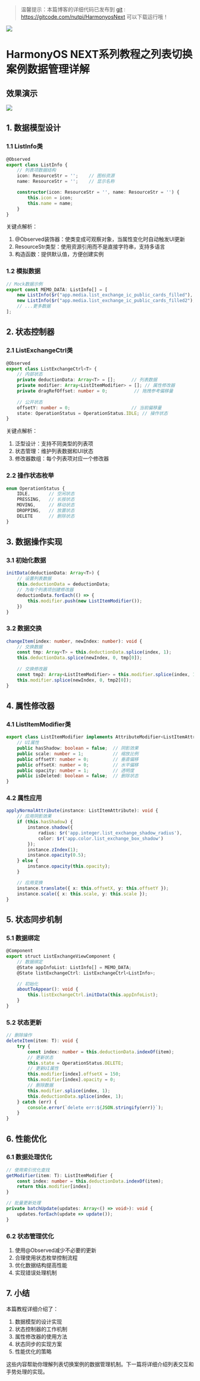 > 温馨提示：本篇博客的详细代码已发布到 [git](https://gitcode.com/nutpi/HarmonyosNext) : https://gitcode.com/nutpi/HarmonyosNext 可以下载运行哦！

![](https://files.mdnice.com/user/47561/e7866215-2919-4450-90eb-21112b7974a1.png)
# HarmonyOS NEXT系列教程之列表切换案例数据管理详解
## 效果演示

![](https://files.mdnice.com/user/47561/82592202-671d-445a-8eee-e36ca4d748dc.gif)
## 1. 数据模型设计

### 1.1 ListInfo类
```typescript
@Observed
export class ListInfo {
    // 列表项数据结构
    icon: ResourceStr = '';    // 图标资源
    name: ResourceStr = '';    // 显示名称

    constructor(icon: ResourceStr = '', name: ResourceStr = '') {
        this.icon = icon;
        this.name = name;
    }
}
```

关键点解析：
1. @Observed装饰器：使类变成可观察对象，当属性变化时自动触发UI更新
2. ResourceStr类型：使用资源引用而不是直接字符串，支持多语言
3. 构造函数：提供默认值，方便创建实例

### 1.2 模拟数据
```typescript
// Mock数据示例
export const MEMO_DATA: ListInfo[] = [
    new ListInfo($r("app.media.list_exchange_ic_public_cards_filled"), '账户余额'),
    new ListInfo($r("app.media.list_exchange_ic_public_cards_filled2"), 'xx银行储蓄卡（1234）'),
    // ...更多数据
];
```

## 2. 状态控制器

### 2.1 ListExchangeCtrl类
```typescript
@Observed
export class ListExchangeCtrl<T> {
    // 内部状态
    private deductionData: Array<T> = [];      // 列表数据
    private modifier: Array<ListItemModifier> = []; // 属性修改器
    private dragRefOffset: number = 0;          // 拖拽参考偏移量
    
    // 公开状态
    offsetY: number = 0;                       // 当前偏移量
    state: OperationStatus = OperationStatus.IDLE; // 操作状态
}
```

关键点解析：
1. 泛型设计：支持不同类型的列表项
2. 状态管理：维护列表数据和UI状态
3. 修改器数组：每个列表项对应一个修改器

### 2.2 操作状态枚举
```typescript
enum OperationStatus {
    IDLE,       // 空闲状态
    PRESSING,   // 长按状态
    MOVING,     // 移动状态
    DROPPING,   // 放置状态
    DELETE      // 删除状态
}
```

## 3. 数据操作实现

### 3.1 初始化数据
```typescript
initData(deductionData: Array<T>) {
    // 设置列表数据
    this.deductionData = deductionData;
    // 为每个列表项创建修改器
    deductionData.forEach(() => {
        this.modifier.push(new ListItemModifier());
    })
}
```

### 3.2 数据交换
```typescript
changeItem(index: number, newIndex: number): void {
    // 交换数据
    const tmp: Array<T> = this.deductionData.splice(index, 1);
    this.deductionData.splice(newIndex, 0, tmp[0]);
    
    // 交换修改器
    const tmp2: Array<ListItemModifier> = this.modifier.splice(index, 1);
    this.modifier.splice(newIndex, 0, tmp2[0]);
}
```

## 4. 属性修改器

### 4.1 ListItemModifier类
```typescript
export class ListItemModifier implements AttributeModifier<ListItemAttribute> {
    // UI属性
    public hasShadow: boolean = false;  // 阴影效果
    public scale: number = 1;           // 缩放比例
    public offsetY: number = 0;         // 垂直偏移
    public offsetX: number = 0;         // 水平偏移
    public opacity: number = 1;         // 透明度
    public isDeleted: boolean = false;  // 删除状态
}
```

### 4.2 属性应用
```typescript
applyNormalAttribute(instance: ListItemAttribute): void {
    // 应用阴影效果
    if (this.hasShadow) {
        instance.shadow({
            radius: $r('app.integer.list_exchange_shadow_radius'),
            color: $r('app.color.list_exchange_box_shadow')
        });
        instance.zIndex(1);
        instance.opacity(0.5);
    } else {
        instance.opacity(this.opacity);
    }

    // 应用变换
    instance.translate({ x: this.offsetX, y: this.offsetY });
    instance.scale({ x: this.scale, y: this.scale });
}
```

## 5. 状态同步机制

### 5.1 数据绑定
```typescript
@Component
export struct ListExchangeViewComponent {
    // 数据绑定
    @State appInfoList: ListInfo[] = MEMO_DATA;
    @State listExchangeCtrl: ListExchangeCtrl<ListInfo>;

    // 初始化
    aboutToAppear(): void {
        this.listExchangeCtrl.initData(this.appInfoList);
    }
}
```

### 5.2 状态更新
```typescript
// 删除操作
deleteItem(item: T): void {
    try {
        const index: number = this.deductionData.indexOf(item);
        // 更新状态
        this.state = OperationStatus.DELETE;
        // 更新UI属性
        this.modifier[index].offsetX = 150;
        this.modifier[index].opacity = 0;
        // 删除数据
        this.modifier.splice(index, 1);
        this.deductionData.splice(index, 1);
    } catch (err) {
        console.error(`delete err:${JSON.stringify(err)}`);
    }
}
```

## 6. 性能优化

### 6.1 数据处理优化
```typescript
// 使用索引优化查找
getModifier(item: T): ListItemModifier {
    const index: number = this.deductionData.indexOf(item);
    return this.modifier[index];
}

// 批量更新处理
private batchUpdate(updates: Array<() => void>): void {
    updates.forEach(update => update());
}
```

### 6.2 状态管理优化
1. 使用@Observed减少不必要的更新
2. 合理使用状态枚举控制流程
3. 优化数据结构提高性能
4. 实现错误处理机制

## 7. 小结

本篇教程详细介绍了：
1. 数据模型的设计实现
2. 状态控制器的工作机制
3. 属性修改器的使用方法
4. 状态同步的实现方案
5. 性能优化的策略

这些内容帮助你理解列表切换案例的数据管理机制。下一篇将详细介绍列表交互和手势处理的实现。
